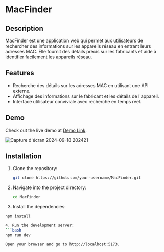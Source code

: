 # MacFinder

## Description

MacFinder est une application web qui permet aux utilisateurs de rechercher des informations sur les appareils réseau en entrant leurs adresses MAC. Elle fournit des détails précis sur les fabricants et aide à identifier facilement les appareils réseau.

## Features

- Recherche des détails sur les adresses MAC en utilisant une API externe.
- Affichage des informations sur le fabricant et les détails de l'appareil.
- Interface utilisateur conviviale avec recherche en temps réel.

## Demo

Check out the live demo at [Demo Link](https://macfinder.onrender.com).

![Capture d'écran 2024-09-18 202421](https://github.com/user-attachments/assets/61cbc3f2-ab7f-427c-953f-c899985829be)

## Installation

1. Clone the repository:
   ```bash
   git clone https://github.com/your-username/MacFinder.git
   
2. Navigate into the project directory:
   ```bash
   cd MacFinder
   
3. Install the dependencies:
  ```bash
  npm install

 4. Run the development server:
  ```bash
  npm run dev

Open your browser and go to http://localhost:5173.
